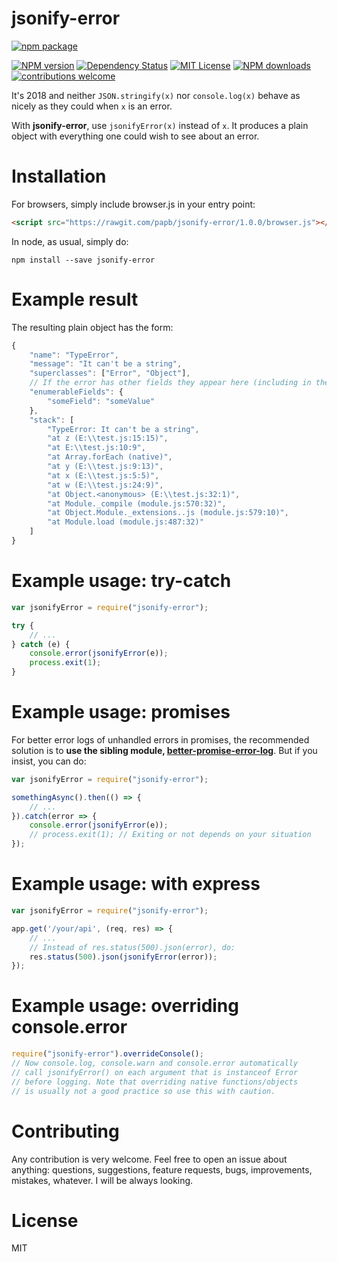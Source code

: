 jsonify-error
=============

[![npm package](https://nodei.co/npm/jsonify-error.png?downloads=true&downloadRank=true&stars=true)](https://nodei.co/npm/jsonify-error/)

[![NPM version][npm-version-image]][npm-url]
[![Dependency Status](https://david-dm.org/papb/jsonify-error.svg)](https://david-dm.org/papb/jsonify-error)
[![MIT License][license-image]][license-url]
[![NPM downloads][npm-downloads-image]][npm-url]
[![contributions welcome](https://img.shields.io/badge/contributions-welcome-brightgreen.svg)](https://github.com/papb/jsonify-error/issues)

It's 2018 and neither `JSON.stringify(x)` nor `console.log(x)` behave as nicely as they could when `x` is an error.

With **jsonify-error**, use `jsonifyError(x)` instead of `x`. It produces a plain object with everything one could wish to see about an error.

# Installation

For browsers, simply include browser.js in your entry point:

```html
<script src="https://rawgit.com/papb/jsonify-error/1.0.0/browser.js"></script>
```

In node, as usual, simply do:

```
npm install --save jsonify-error
```

# Example result

The resulting plain object has the form:

```javascript
{
    "name": "TypeError",
    "message": "It can't be a string",
    "superclasses": ["Error", "Object"],
    // If the error has other fields they appear here (including in the prototype chain):
    "enumerableFields": {
        "someField": "someValue"
    },
    "stack": [
        "TypeError: It can't be a string", 
        "at z (E:\\test.js:15:15)", 
        "at E:\\test.js:10:9", 
        "at Array.forEach (native)", 
        "at y (E:\\test.js:9:13)", 
        "at x (E:\\test.js:5:5)", 
        "at w (E:\\test.js:24:9)", 
        "at Object.<anonymous> (E:\\test.js:32:1)", 
        "at Module._compile (module.js:570:32)", 
        "at Object.Module._extensions..js (module.js:579:10)", 
        "at Module.load (module.js:487:32)"
    ]
}
```

# Example usage: try-catch

```javascript
var jsonifyError = require("jsonify-error");

try {
    // ...
} catch (e) {
    console.error(jsonifyError(e));
    process.exit(1);
}
```

# Example usage: promises

For better error logs of unhandled errors in promises, the recommended solution is to **use the sibling module, [better-promise-error-log][better-promise-error-log]**. But if you insist, you can do:

```javascript
var jsonifyError = require("jsonify-error");

somethingAsync().then(() => {
    // ...
}).catch(error => {
    console.error(jsonifyError(e));
    // process.exit(1); // Exiting or not depends on your situation
});
```

# Example usage: with express

```javascript
var jsonifyError = require("jsonify-error");

app.get('/your/api', (req, res) => {
    // ...
    // Instead of res.status(500).json(error), do:
    res.status(500).json(jsonifyError(error));
});
```

# Example usage: overriding console.error

```javascript
require("jsonify-error").overrideConsole();
// Now console.log, console.warn and console.error automatically
// call jsonifyError() on each argument that is instanceof Error
// before logging. Note that overriding native functions/objects
// is usually not a good practice so use this with caution.
```

# Contributing

Any contribution is very welcome. Feel free to open an issue about anything: questions, suggestions, feature requests, bugs, improvements, mistakes, whatever. I will be always looking.

# License

MIT

[npm-url]: https://npmjs.org/package/jsonify-error
[npm-version-image]: https://img.shields.io/npm/v/jsonify-error.svg
[npm-downloads-image]: https://img.shields.io/npm/dt/jsonify-error.svg

[license-image]: http://img.shields.io/badge/license-MIT-blue.svg
[license-url]: LICENSE

[better-promise-error-log]: https://npmjs.org/package/better-promise-error-log